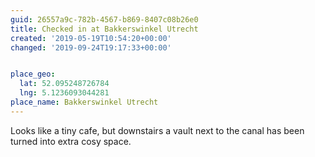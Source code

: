 ```yaml
---
guid: 26557a9c-782b-4567-b869-8407c08b26e0
title: Checked in at Bakkerswinkel Utrecht
created: '2019-05-19T10:54:20+00:00'
changed: '2019-09-24T19:17:33+00:00'


place_geo:
  lat: 52.095248726784
  lng: 5.1236093044281
place_name: Bakkerswinkel Utrecht
---
```


Looks like a tiny cafe, but downstairs a vault next to the canal has been turned into extra cosy space. 
